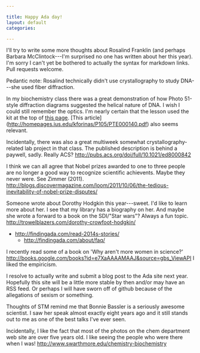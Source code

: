 ```yaml
---

title: Happy Ada day!
layout: default
categories: 

---
```


I'll try to write some more thoughts about Rosalind Franklin
(and perhaps Barbara McClintock---I'm surprised no one has written
about her this year).
I'm sorry I can't yet be bothered to actually the syntax for markdown links.
Pull requests welcome.

Pedantic note: Rosalind technically didn't use crystallography to
study DNA---she used fiber diffraction.

In my biochemistry class there was a great demonstration of how Photo
51-style diffraction diagrams suggested the helical nature of DNA.
I wish I could still remember the optics.
I'm nearly certain that the lesson used the kit at the top of
[this page](http://ice.chem.wisc.edu/Catalog/SciKits.html).
[This article]
(http://homepages.ius.edu/kforinas/P105/PTE000140.pdf)
also seems relevant.

Incidentally, there was also a great multiweek somewhat
crystallography-related lab project in that class.
The published description is behind a paywell, sadly.  Really ACS?
http://pubs.acs.org/doi/full/10.1021/ed8000842

I think we can all agree that Nobel prizes awarded to one to three
people are no longer a good way to recognize scientific achievents.
Maybe they never were.
See Zimmer (2011).
http://blogs.discovermagazine.com/loom/2011/10/06/the-tedious-inevitability-of-nobel-prize-disputes/

Someone wrote about Dorothy Hodgkin this year---sweet.  I'd like to learn more
about her.  I see that my library has a biography on her.
And maybe she wrote a forward to a book on the SDI/"Star wars"?
Always a fun topic.
http://trowelblazers.com/dorothy-crowfoot-hodgkin/

- http://findingada.com/read-2014s-stories/
  - http://findingada.com/about/faq/

I recently read some of a book on
'Why aren't more women in science?'
http://books.google.com/books?id=e7XaAAAAMAAJ&source=gbs_ViewAPI
I liked the empiricism.

I resolve to actually write and submit a blog post to the Ada site
next year.  Hopefully this site will be a little more stable by then
and/or may have an RSS feed.
Or perhaps I will have sworn off of github because of the allegations
of sexism or something.

Thoughts of STM remind me that Bonnie Bassler is a seriously awesome
scientist.  I saw her speak almost exactly eight years ago and it
still stands out to me as one of the best talks I've ever seen.

Incidentally, I like the fact that most of the photos on the chem
department web site are over five years old.  I like seeing the people
who were there when I was!
http://www.swarthmore.edu/chemistry-biochemistry
